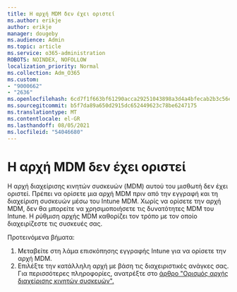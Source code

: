 ```yaml
---
title: Η αρχή MDM δεν έχει οριστεί
ms.author: erikje
author: erikje
manager: dougeby
ms.audience: Admin
ms.topic: article
ms.service: o365-administration
ROBOTS: NOINDEX, NOFOLLOW
localization_priority: Normal
ms.collection: Adm_O365
ms.custom:
- "9000662"
- "2636"
ms.openlocfilehash: 6cd7f1f663bf61290acca29251043898a3d4a4bfecab2b3c56eeb3207e8ccf9d
ms.sourcegitcommit: b5f7da89a650d2915dc652449623c78be6247175
ms.translationtype: MT
ms.contentlocale: el-GR
ms.lasthandoff: 08/05/2021
ms.locfileid: "54046680"
---
```

# <a name="your-mdm-authority-is-not-set"></a>Η αρχή MDM δεν έχει οριστεί

Η αρχή διαχείρισης κινητών συσκευών (MDM) αυτού του μισθωτή δεν έχει οριστεί. Πρέπει να ορίσετε μια αρχή MDM πριν από την εγγραφή και τη διαχείριση συσκευών μέσω του Intune MDM. Χωρίς να ορίσετε την αρχή MDM, δεν θα μπορείτε να χρησιμοποιήσετε τις δυνατότητες MDM του Intune. Η ρύθμιση αρχής MDM καθορίζει τον τρόπο με τον οποίο διαχειρίζεστε τις συσκευές σας.

Προτεινόμενα βήματα:
1. Μεταβείτε στη λάμα επισκόπησης εγγραφής Intune για να ορίσετε την αρχή MDM.
2. Επιλέξτε την κατάλληλη αρχή με βάση τις διαχειριστικές ανάγκες σας. Για περισσότερες πληροφορίες, ανατρέξτε στο [άρθρο "Ορισμός αρχής διαχείρισης κινητών συσκευών".](https://docs.microsoft.com/intune/mdm-authority-set)